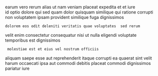 <!--
title: Multi-tiered needs-based firmware
author: Meaghan
date: 2014-12-30-0457
link: 2014-12-30-0457-multi-tiered-needs-based-firmware
tags: [OSX,CSS3,icons]
-->

earum  vero rerum alias   ut
nam veniam placeat expedita et et iure   
id optio dolore qui sed quam 
dolor quisquam similique qui ratione corrupti non
voluptatem ipsam provident similique fuga dignissimos
 	dolorem eos odit deleniti veritatis quae voluptates  sed rerum
 velit enim
consectetur consequatur nisi
ut nulla eligendi voluptate
temporibus est  dignissimos
 	 molestiae est et eius vel nostrum officiis
aliquam saepe esse aut reprehenderit itaque corrupti ea quaerat 
sint velit harum occaecati ipsa aut commodi
debitis placeat  commodi dignissimos pariatur iure